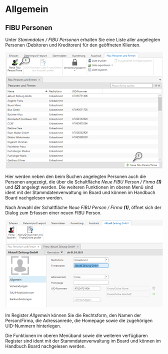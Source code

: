 # Allgemein

## FIBU Personen


Unter *Stammdaten / FIBU Personen* erhalten Sie eine Liste aller angelegten Personen (Debitoren und Kreditoren) für den geöffneten Klienten.

![Image](<img/NeuesElement113.png>)

Hier werden neben den beim Buchen angelegten Personen auch die Personen angezeigt, die über die Schaltfläche *Neue FIBU Person / Firma* ***(1)*** und ***(2)*** angelegt werden. Die weiteren Funktionen im oberen Menü sind ident mit der Stammdatenverwaltung im Board und können im Handbuch Board nachgelesen werden.

Nach Anwahl der Schaltfläche *Neue FIBU Person / Firma* ***(1)***, öffnet sich der Dialog zum Erfassen einer neuen FIBU Person.


![Image](<img/NeuesElement112.png>)

Im Register *Allgemein* können Sie die Rechtsform, den Namen der Person/Firma, die Adressanrede, die Homepage sowie die zugehörigen UID-Nummern hinterlegen.

Die Funktionen im oberen Menüband sowie die weiteren verfügbaren Register sind ident mit der Stammdatenverwaltung im Board und können im Handbuch Board nachgelesen werden.

